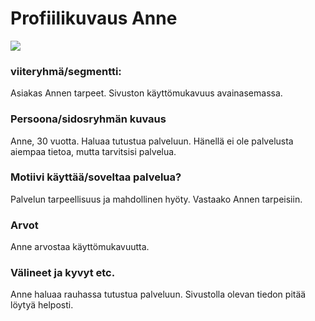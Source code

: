 # Profiilikuvaus Anne

![](https://cdn.pixabay.com/photo/2016/10/07/12/19/ipad-1721428_1280.jpg)

### viiteryhmä/segmentti:

Asiakas Annen tarpeet. Sivuston käyttömukavuus avainasemassa.


### Persoona/sidosryhmän kuvaus

Anne, 30 vuotta. Haluaa tutustua palveluun. Hänellä ei ole palvelusta aiempaa tietoa, mutta tarvitsisi palvelua.


### Motiivi käyttää/soveltaa palvelua? 

Palvelun tarpeellisuus ja mahdollinen hyöty.
Vastaako Annen tarpeisiin.


### Arvot  

Anne arvostaa käyttömukavuutta.

### Välineet ja kyvyt etc.

Anne haluaa rauhassa tutustua palveluun. Sivustolla olevan tiedon pitää löytyä helposti.

